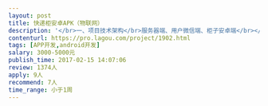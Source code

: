 ```yaml
---                
layout: post       
title: 快递柜安卓APK（物联网）           
description: '</br>一、项目技术架构</br>服务器端、用户微信端、柜子安卓端</br></br>二、业务逻辑</br>服务器端，发送取货码到柜子安卓端和用户微信端，用户凭取货码在柜子上取货，柜子上电磁锁有微动开关，柜门开着或关闭时均触发微动开关，发送开关状态给服务器端</br></br>三、可参考产品：</br>丰巢快递柜</br></br></br>四、其它说明：</br>服务器端正在开发，随时可以进行联调</br>现在需求寻找技术小伙伴，帮忙开发柜子安卓端（功能相对简单，所以希望7天内完成开发）</br>研发人员需在北京</br></br>五、为您提供</br>电磁锁、服务器端交互接口</br>'     
contenturl: https://pro.lagou.com/project/1902.html      
tags: [APP开发,android开发]            
salary: 3000-5000元          
publish_time: 2017-02-15 14:07:06         
review: 1374人                   
apply: 9人                   
recommend: 7人                   
time_range: 小于1周              
---                 
```


